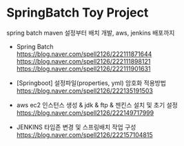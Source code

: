 # SpringBatch Toy Project
spring batch maven 설정부터 배치 개발, aws, jenkins 배포까지 

* Spring Batch    
 https://blog.naver.com/spell2126/222111871644    
 https://blog.naver.com/spell2126/222111898121    
 https://blog.naver.com/spell2126/222111901631    

* [Springboot] 설정파일(properties, yml) 암호화 적용방법
 https://blog.naver.com/spell2126/222135191503

* aws ec2 인스턴스 생성 & jdk & ftp & 젠킨스 설치 및 초기 설정
 https://blog.naver.com/spell2126/222149717999

*	JENKINS 타임존 변경 및 스프링배치 작업 구성
 https://blog.naver.com/spell2126/222157104815

